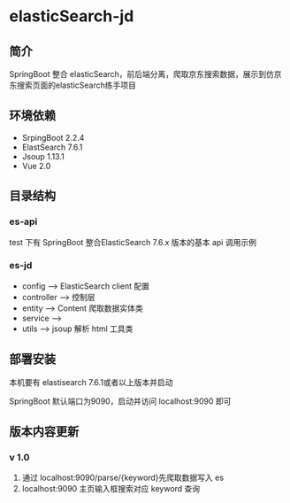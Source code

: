 # elasticSearch-jd

## 简介

SpringBoot 整合 elasticSearch，前后端分离，爬取京东搜索数据，展示到仿京东搜索页面的elasticSearch练手项目

## 环境依赖

- SrpingBoot 2.2.4
- ElastSearch 7.6.1
- Jsoup 1.13.1
- Vue 2.0

## 目录结构

### es-api

test 下有 SpringBoot 整合ElasticSearch 7.6.x 版本的基本 api 调用示例

### es-jd

- config  --> ElasticSearch client 配置
- controller   --> 控制层
- entity   --> Content  爬取数据实体类
- service  -->
- utils  --> jsoup 解析 html 工具类

## 部署安装

本机要有 elastisearch 7.6.1或者以上版本并启动

SpringBoot 默认端口为9090，启动并访问  localhost:9090 即可

## 版本内容更新

### v 1.0

1. 通过 localhost:9090/parse/{keyword}先爬取数据写入 es
2. localhost:9090 主页输入框搜索对应 keyword 查询